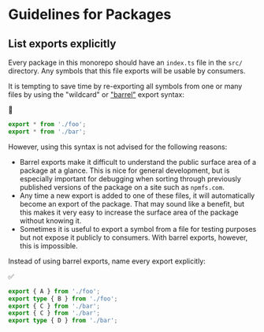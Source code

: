 # Guidelines for Packages

## List exports explicitly

Every package in this monorepo should have an `index.ts` file in the `src/` directory. Any symbols that this file exports will be usable by consumers.

It is tempting to save time by re-exporting all symbols from one or many files by using the "wildcard" or ["barrel"](https://basarat.gitbook.io/typescript/main-1/barrel) export syntax:

🚫

```typescript
export * from './foo';
export * from './bar';
```

However, using this syntax is not advised for the following reasons:

- Barrel exports make it difficult to understand the public surface area of a package at a glance. This is nice for general development, but is especially important for debugging when sorting through previously published versions of the package on a site such as `npmfs.com`.
- Any time a new export is added to one of these files, it will automatically become an export of the package. That may sound like a benefit, but this makes it very easy to increase the surface area of the package without knowing it.
- Sometimes it is useful to export a symbol from a file for testing purposes but not expose it publicly to consumers. With barrel exports, however, this is impossible.

Instead of using barrel exports, name every export explicitly:

✅

```typescript
export { A } from './foo';
export type { B } from './foo';
export { C } from './bar';
export { C } from './bar';
export type { D } from './bar';
```
